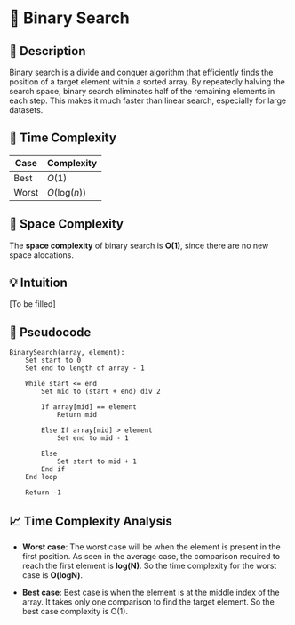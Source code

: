 # 🧠 Binary Search

## 📝 Description

Binary search is a divide and conquer algorithm that efficiently finds the position of a target element within a sorted array. By repeatedly halving the search space, binary search eliminates half of the remaining elements in each step. This makes it much faster than linear search, especially for large datasets.

## 💾 Time Complexity

| Case  | Complexity         |
| ----- | ------------------ |
| Best  | $O(1)$             |
| Worst | $O(\text{log}(n))$ |

## 💾 Space Complexity

The **space complexity** of binary search is **O(1)**, since there are no new space alocations.

## 💡 Intuition

[To be filled]

## 🧾 Pseudocode

```
BinarySearch(array, element):
    Set start to 0
    Set end to length of array - 1

    While start <= end
        Set mid to (start + end) div 2

        If array[mid] == element
            Return mid

        Else If array[mid] > element
            Set end to mid - 1

        Else
            Set start to mid + 1
        End if
    End loop

    Return -1
```

## 📈 Time Complexity Analysis

- **Worst case**:
  The worst case will be when the element is present in the first position. As seen in the average case, the comparison required to reach the first element is **log(N)**. So the time complexity for the worst case is **O(logN)**.

- **Best case**:
  Best case is when the element is at the middle index of the array. It takes only one comparison to find the target element. So the best case complexity is O(1).
